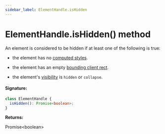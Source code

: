 ```yaml
---
sidebar_label: ElementHandle.isHidden
---
```


# ElementHandle.isHidden() method

An element is considered to be hidden if at least one of the following is true:

- the element has no [computed styles](https://developer.mozilla.org/en-US/docs/Web/API/Window/getComputedStyle).

- the element has an empty [bounding client rect](https://developer.mozilla.org/en-US/docs/Web/API/Element/getBoundingClientRect).

- the element's [visibility](https://developer.mozilla.org/en-US/docs/Web/CSS/visibility) is `hidden` or `collapse`.

#### Signature:

```typescript
class ElementHandle {
  isHidden(): Promise<boolean>;
}
```

**Returns:**

Promise&lt;boolean&gt;
